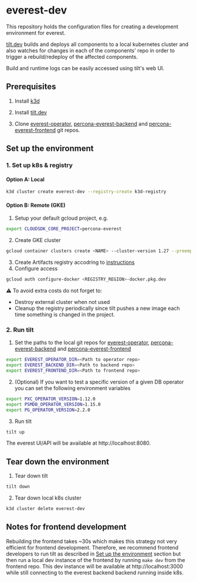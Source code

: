 # everest-dev

This repository holds the configuration files for creating a development
environment for everest.

[tilt.dev](https://docs.tilt.dev/install.html) builds and deploys all
components to a local kubernetes cluster and also watches for changes in each
of the components' repo in order to trigger a rebuild/redeploy of the affected
components.

Build and runtime logs can be easily accessed using tilt's web UI.

## Prerequisites

1. Install [k3d](https://k3d.io)

2. Install [tilt.dev](https://docs.tilt.dev/install.html)

3. Clone [everest-operator](https://github.com/percona/everest-operator),
   [percona-everest-backend](https://github.com/percona/percona-everest-backend)
   and
   [percona-everest-frontend](https://github.com/percona/percona-everest-frontend)
   git repos.

## Set up the environment

### 1. Set up k8s & registry   
#### Option A: Local  
```sh
k3d cluster create everest-dev --registry-create k3d-registry
```  
#### Option B: Remote (GKE)  
1. Setup your default gcloud project, e.g.  
```sh
export CLOUDSDK_CORE_PROJECT=percona-everest
```  
2. Create GKE cluster  
```sh
gcloud container clusters create <NAME> --cluster-version 1.27 --preemptible --machine-type n1-standard-4  --num-nodes=3 --zone=europe-west1-c --labels delete-cluster-after-hours=12 --no-enable-autoupgrade
```  
3. Create Artifacts registry accodring to [instructions](https://cloud.google.com/artifact-registry/docs/docker/store-docker-container-images#create)  
4. Configure access  
```sh
gcloud auth configure-docker <REGISTRY_REGION>-docker.pkg.dev 
```
⚠️ To avoid extra costs do not forget to:
- Destroy external cluster when not used
- Cleanup the registry periodically since tilt pushes a new image each time something is changed in the project. 


### 2. Run tilt
1. Set the paths to the local git repos for [everest-operator](https://github.com/percona/everest-operator), [percona-everest-backend](https://github.com/percona/percona-everest-backend) and [percona-everest-frontend](https://github.com/percona/percona-everest-frontend)
```sh
export EVEREST_OPERATOR_DIR=<Path to operator repo>
export EVEREST_BACKEND_DIR=<Path to backend repo>
export EVEREST_FRONTEND_DIR=<Path to frontend repo>
```

2. (Optional) If you want to test a specific version of a given DB operator you can set the following environment variables
```sh
export PXC_OPERATOR_VERSION=1.12.0
export PSMDB_OPERATOR_VERSION=1.15.0
export PG_OPERATOR_VERSION=2.2.0
```

3. Run tilt
```sh
tilt up
```

The everest UI/API will be available at http://localhost:8080.

## Tear down the environment

1. Tear down tilt
```sh
tilt down
```

2. Tear down local k8s cluster
```sh
k3d cluster delete everest-dev
```

## Notes for frontend development

Rebuilding the frontend takes ~30s which makes this strategy not very efficient
for frontend development. Therefore, we recommend frontend developers to run
tilt as described in [Set up the environment](#set-up-the-environment) section
but then run a local dev instance of the frontend by running `make dev` from
the frontend repo. This dev instance will be available at http://localhost:3000
while still connecting to the everest backend backend running inside k8s.
